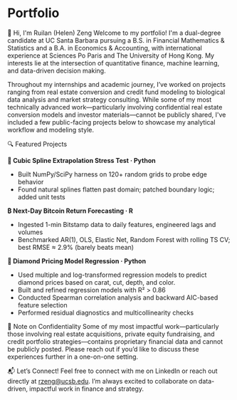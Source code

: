 # Portfolio
👋 Hi, I'm Ruilan (Helen) Zeng
Welcome to my portfolio! I'm a dual-degree candidate at UC Santa Barbara pursuing a B.S. in Financial Mathematics & Statistics and a B.A. in Economics & Accounting, with international experience at Sciences Po Paris and The University of Hong Kong. My interests lie at the intersection of quantitative finance, machine learning, and data-driven decision making.

Throughout my internships and academic journey, I’ve worked on projects ranging from real estate conversion and credit fund modeling to biological data analysis and market strategy consulting. While some of my most technically advanced work—particularly involving confidential real estate conversion models and investor materials—cannot be publicly shared, I've included a few public-facing projects below to showcase my analytical workflow and modeling style.

🔍 Featured Projects

**🧮 Cubic Spline Extrapolation Stress Test · Python**  
- Built NumPy/SciPy harness on 120+ random grids to probe edge behavior  
- Found natural splines flatten past domain; patched boundary logic; added unit tests

**₿ Next-Day Bitcoin Return Forecasting · R**  
- Ingested 1-min Bitstamp data to daily features, engineered lags and volumes  
- Benchmarked AR(1), OLS, Elastic Net, Random Forest with rolling TS CV; best RMSE ≈ 2.9% (barely beats mean)


**💎 Diamond Pricing Model Regression · Python**  
- Used multiple and log-transformed regression models to predict diamond prices based on carat, cut, depth, and color.
- Built and refined regression models with R² > 0.86
- Conducted Spearman correlation analysis and backward AIC-based feature selection
- Performed residual diagnostics and multicollinearity checks

🛑 Note on Confidentiality
Some of my most impactful work—particularly those involving real estate acquisitions, private equity fundraising, and credit portfolio strategies—contains proprietary financial data and cannot be publicly posted. Please reach out if you’d like to discuss these experiences further in a one-on-one setting.

📬 Let’s Connect!
Feel free to connect with me on LinkedIn or reach out directly at rzeng@ucsb.edu. I’m always excited to collaborate on data-driven, impactful work in finance and strategy.
